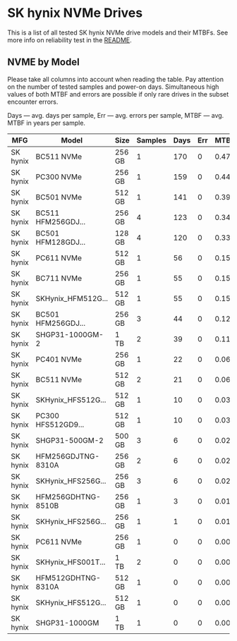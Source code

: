 SK hynix NVMe Drives
====================

This is a list of all tested SK hynix NVMe drive models and their MTBFs. See more
info on reliability test in the [README](https://github.com/bsdhw/SMART).

NVME by Model
------------

Please take all columns into account when reading the table. Pay attention on the
number of tested samples and power-on days. Simultaneous high values of both MTBF
and errors are possible if only rare drives in the subset encounter errors.

Days — avg. days per sample,
Err  — avg. errors per sample,
MTBF — avg. MTBF in years per sample.

| MFG       | Model              | Size   | Samples | Days  | Err   | MTBF |
|-----------|--------------------|--------|---------|-------|-------|------|
| SK hynix  | BC511 NVMe         | 256 GB | 1       | 170   | 0     | 0.47   |
| SK hynix  | PC300 NVMe         | 256 GB | 1       | 159   | 0     | 0.44   |
| SK hynix  | BC501 NVMe         | 512 GB | 1       | 141   | 0     | 0.39   |
| SK hynix  | BC511 HFM256GDJ... | 256 GB | 4       | 123   | 0     | 0.34   |
| SK hynix  | BC501 HFM128GDJ... | 128 GB | 4       | 120   | 0     | 0.33   |
| SK hynix  | PC611 NVMe         | 512 GB | 1       | 56    | 0     | 0.15   |
| SK hynix  | BC711 NVMe         | 256 GB | 1       | 55    | 0     | 0.15   |
| SK hynix  | SKHynix_HFM512G... | 512 GB | 1       | 55    | 0     | 0.15   |
| SK hynix  | BC501 HFM256GDJ... | 256 GB | 3       | 44    | 0     | 0.12   |
| SK hynix  | SHGP31-1000GM-2    | 1 TB   | 2       | 39    | 0     | 0.11   |
| SK hynix  | PC401 NVMe         | 256 GB | 1       | 22    | 0     | 0.06   |
| SK hynix  | BC511 NVMe         | 512 GB | 2       | 21    | 0     | 0.06   |
| SK hynix  | SKHynix_HFS512G... | 512 GB | 1       | 10    | 0     | 0.03   |
| SK hynix  | PC300 HFS512GD9... | 512 GB | 1       | 10    | 0     | 0.03   |
| SK hynix  | SHGP31-500GM-2     | 500 GB | 3       | 6     | 0     | 0.02   |
| SK hynix  | HFM256GDJTNG-8310A | 256 GB | 2       | 6     | 0     | 0.02   |
| SK hynix  | SKHynix_HFS256G... | 256 GB | 3       | 6     | 0     | 0.02   |
| SK hynix  | HFM256GDHTNG-8510B | 256 GB | 1       | 3     | 0     | 0.01   |
| SK hynix  | SKHynix_HFS256G... | 256 GB | 1       | 1     | 0     | 0.01   |
| SK hynix  | PC611 NVMe         | 256 GB | 1       | 0     | 0     | 0.00   |
| SK hynix  | SKHynix_HFS001T... | 1 TB   | 2       | 0     | 0     | 0.00   |
| SK hynix  | HFM512GDHTNG-8310A | 512 GB | 1       | 0     | 0     | 0.00   |
| SK hynix  | SKHynix_HFS512G... | 512 GB | 1       | 0     | 0     | 0.00   |
| SK hynix  | SHGP31-1000GM      | 1 TB   | 1       | 0     | 0     | 0.00   |

